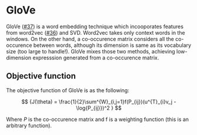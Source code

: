 GloVe
======

GloVe ([#37](https://github.com/tarohi24/literature/issues/37)) is a word embedding technique which incooporates features from word2vec ([#36](https://github.com/tarohi24/literature/issues/36)) and SVD.
Word2vec takes only context words in the windows. On the other hand, a co-occurence matrix considers all the co-occurence between words, although its dimension is same as its vocabulary size (too large to handle!). GloVe mixes those two methods, achieving low-dimension expresssion generated from a co-occurence matrix.

## Objective function
The objective function of GloVe is as the following:

$$
{J(\theta) = \frac{1}{2}\sum^{W}_{i,j=1}f(P_{ij})(u^{T}_{i}v_j - \log{P_{ij}})^2 }
$$

Where $P$ is the co-occurence matrix and f is a weighting function (this is an arbitrary function).
